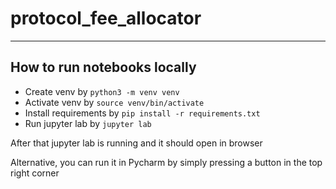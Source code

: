 # protocol_fee_allocator

---

## How to run notebooks locally

- Create venv by `python3 -m venv venv`
- Activate venv by `source venv/bin/activate`
- Install requirements by `pip install -r requirements.txt`
- Run jupyter lab by `jupyter lab`

After that jupyter lab is running and it should open in browser

Alternative, you can run it in Pycharm by simply pressing a button in the top right corner